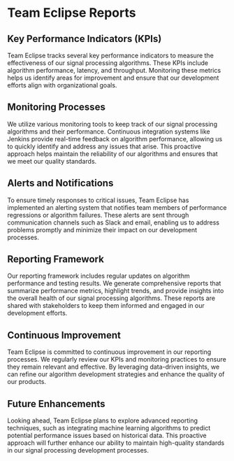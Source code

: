 # Team Eclipse Reports

## Key Performance Indicators (KPIs)
Team Eclipse tracks several key performance indicators to measure the effectiveness of our signal processing algorithms. These KPIs include algorithm performance, latency, and throughput. Monitoring these metrics helps us identify areas for improvement and ensure that our development efforts align with organizational goals.

## Monitoring Processes
We utilize various monitoring tools to keep track of our signal processing algorithms and their performance. Continuous integration systems like Jenkins provide real-time feedback on algorithm performance, allowing us to quickly identify and address any issues that arise. This proactive approach helps maintain the reliability of our algorithms and ensures that we meet our quality standards.

## Alerts and Notifications
To ensure timely responses to critical issues, Team Eclipse has implemented an alerting system that notifies team members of performance regressions or algorithm failures. These alerts are sent through communication channels such as Slack and email, enabling us to address problems promptly and minimize their impact on our development processes.

## Reporting Framework
Our reporting framework includes regular updates on algorithm performance and testing results. We generate comprehensive reports that summarize performance metrics, highlight trends, and provide insights into the overall health of our signal processing algorithms. These reports are shared with stakeholders to keep them informed and engaged in our development efforts.

## Continuous Improvement
Team Eclipse is committed to continuous improvement in our reporting processes. We regularly review our KPIs and monitoring practices to ensure they remain relevant and effective. By leveraging data-driven insights, we can refine our algorithm development strategies and enhance the quality of our products.

## Future Enhancements
Looking ahead, Team Eclipse plans to explore advanced reporting techniques, such as integrating machine learning algorithms to predict potential performance issues based on historical data. This proactive approach will further enhance our ability to maintain high-quality standards in our signal processing development processes. 